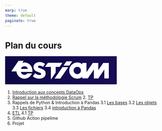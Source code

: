```yaml
---
marp: true
theme: default
paginate: true
---
```



# Plan du cours

![estiam DataOps](./docs/estiam.png)

1. [Introduction aux concepts DataOps](./docs/introduction.html)
2. [Rappel sur la méthodologie Scrum](./docs/scrum.html)
    2. [TP](./docs/tp_scum.html)
3. Rappels de Python & Introduction à Pandas
    3.1 [Les bases](./docs/rappel_python_les_bases.html)
    3.2 [Les objets](./docs/rappel_python_objet.md)
    3.3 [Les fichiers](./docs/rappel_python_file.md)
    3.4 [introduction à Pandas](./docs/introduction_pandas.html)
4. [ETL](./docs/etl.html)
    4.1 [TP](./docs/tp_etl.html)
5. Github Action pipelime
6. Projet